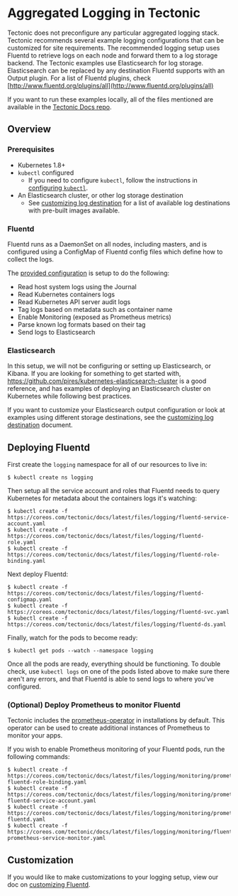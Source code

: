 # Aggregated Logging in Tectonic

Tectonic does not preconfigure any particular aggregated logging stack. Tectonic recommends several example logging configurations that can be customized for site requirements. The recommended logging setup uses Fluentd to retrieve logs on each node and forward them to a log storage backend. The Tectonic examples use Elasticsearch for log storage. Elasticsearch can be replaced by any destination Fluentd supports with an Output plugin. For a list of Fluentd plugins, check [http://www.fluentd.org/plugins/all](http://www.fluentd.org/plugins/all)

If you want to run these examples locally, all of the files mentioned are available in the [Tectonic Docs repo][logging-config-files].

## Overview

### Prerequisites

- Kubernetes 1.8+
- `kubectl` configured
  - If you need to configure `kubectl`, follow the instructions in [configuring `kubectl`][configuring-credentials].
- An Elasticsearch cluster, or other log storage destination
  - See [customizing log destination][customizing-log-destination] for a list of available log destinations with pre-built images available.

### Fluentd

Fluentd runs as a DaemonSet on all nodes, including masters, and is configured using a ConfigMap of Fluentd config files which define how to collect the logs.

The [provided configuration][fluentd-config] is setup to do the following:

- Read host system logs using the Journal
- Read Kubernetes containers logs
- Read Kubernetes API server audit logs
- Tag logs based on metadata such as container name
- Enable Monitoring (exposed as Prometheus metrics)
- Parse known log formats based on their tag
- Send logs to Elasticsearch

### Elasticsearch

In this setup, we will not be configuring or setting up Elasticsearch, or Kibana. If you are looking for something to get started with, https://github.com/pires/kubernetes-elasticsearch-cluster is a good reference, and has examples of deploying an Elasticsearch cluster on Kubernetes while following best practices.

If you want to customize your Elasticsearch output configuration or look at examples using different storage destinations, see the [customizing log destination][customizing-log-destination] document.

## Deploying Fluentd

First create the `logging` namespace for all of our resources to live in:

```
$ kubectl create ns logging
```

Then setup all the service account and roles that Fluentd needs to query Kubernetes for metadata about the containers logs it's watching:

```
$ kubectl create -f https://coreos.com/tectonic/docs/latest/files/logging/fluentd-service-account.yaml
$ kubectl create -f https://coreos.com/tectonic/docs/latest/files/logging/fluentd-role.yaml
$ kubectl create -f https://coreos.com/tectonic/docs/latest/files/logging/fluentd-role-binding.yaml
```

Next deploy Fluentd:

```
$ kubectl create -f https://coreos.com/tectonic/docs/latest/files/logging/fluentd-configmap.yaml
$ kubectl create -f https://coreos.com/tectonic/docs/latest/files/logging/fluentd-svc.yaml
$ kubectl create -f https://coreos.com/tectonic/docs/latest/files/logging/fluentd-ds.yaml
```

Finally, watch for the pods to become ready:

```
$ kubectl get pods --watch --namespace logging
```

Once all the pods are ready, everything should be functioning. To double check, use `kubectl logs` on one of the pods listed above to make sure there aren't any errors, and that Fluentd is able to send logs to where you've configured.


### (Optional) Deploy Prometheus to monitor Fluentd

Tectonic includes the [prometheus-operator][prometheus-operator] in installations by default. This operator can be used to create additional instances of Prometheus to monitor your apps.

If you wish to enable Prometheus monitoring of your Fluentd pods, run the following commands:

```
$ kubectl create -f https://coreos.com/tectonic/docs/latest/files/logging/monitoring/prometheus-fluentd-role-binding.yaml
$ kubectl create -f https://coreos.com/tectonic/docs/latest/files/logging/monitoring/prometheus-fluentd-service-account.yaml
$ kubectl create -f https://coreos.com/tectonic/docs/latest/files/logging/monitoring/prometheus-fluentd.yaml
$ kubectl create -f https://coreos.com/tectonic/docs/latest/files/logging/monitoring/fluentd-prometheus-service-monitor.yaml
```

## Customization

If you would like to make customizations to your logging setup, view our doc on [customizing Fluentd][customizing-fluentd].


[fluentd-config]: ../files/logging/fluentd-configmap.yaml
[fluentd-ds]: ../files/logging/fluentd-ds.yaml
[configuring-credentials]: ../tutorials/azure/first-app.md#configuring-kubectl
[logging-config-files]: https://github.com/coreos/tectonic-docs/tree/master/Documentation/files/logging
[prometheus-operator]: https://github.com/coreos/prometheus-operator
[customizing-fluentd]: logging-customization.md
[customizing-log-destination]: logging-destination.md
